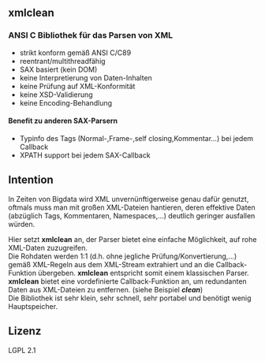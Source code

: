 ## xmlclean

### ANSI C Bibliothek für das Parsen von XML

* strikt konform gemäß ANSI C/C89
* reentrant/multithreadfähig
* SAX basiert (kein DOM)
* keine Interpretierung von Daten-Inhalten
* keine Prüfung auf XML-Konformität
* keine XSD-Validierung
* keine Encoding-Behandlung

#### Benefit zu anderen SAX-Parsern
* Typinfo des Tags (Normal-,Frame-,self closing,Kommentar...) bei jedem Callback
* XPATH support bei jedem SAX-Callback

## Intention

In Zeiten von Bigdata wird XML unvernünftigerweise genau dafür genutzt, oftmals muss man mit großen XML-Dateien hantieren, deren effektive Daten (abzüglich Tags, Kommentaren, Namespaces,...) deutlich geringer ausfallen würden.  
  
Hier setzt **xmlclean** an, der Parser bietet eine einfache Möglichkeit, auf rohe XML-Daten zuzugreifen.  
Die Rohdaten werden 1:1 (d.h. ohne jegliche Prüfung/Konvertierung,...) gemäß XML-Regeln aus dem XML-Stream extrahiert und an die Callback-Funktion übergeben.  **xmlclean** entspricht somit einem klassischen Parser.  
**xmlclean** bietet eine vordefinierte Callback-Funktion an, um redundanten Daten aus XML-Dateien zu entfernen. (siehe Beispiel ***clean***)    
Die Bibliothek ist sehr klein, sehr schnell, sehr portabel und benötigt wenig Hauptspeicher.

## Lizenz

LGPL 2.1
